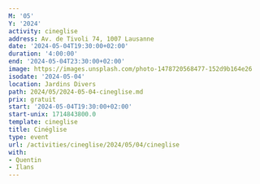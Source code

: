 ```yaml
---
M: '05'
Y: '2024'
activity: cineglise
address: Av. de Tivoli 74, 1007 Lausanne
date: '2024-05-04T19:30:00+02:00'
duration: '4:00:00'
end: '2024-05-04T23:30:00+02:00'
image: https://images.unsplash.com/photo-1478720568477-152d9b164e26
isodate: '2024-05-04'
location: Jardins Divers
path: 2024/05/2024-05-04-cineglise.md
prix: gratuit
start: '2024-05-04T19:30:00+02:00'
start-unix: 1714843800.0
template: cineglise
title: Cinéglise
type: event
url: /activities/cineglise/2024/05/04/cineglise
with:
- Quentin
- Ilans
---
```

